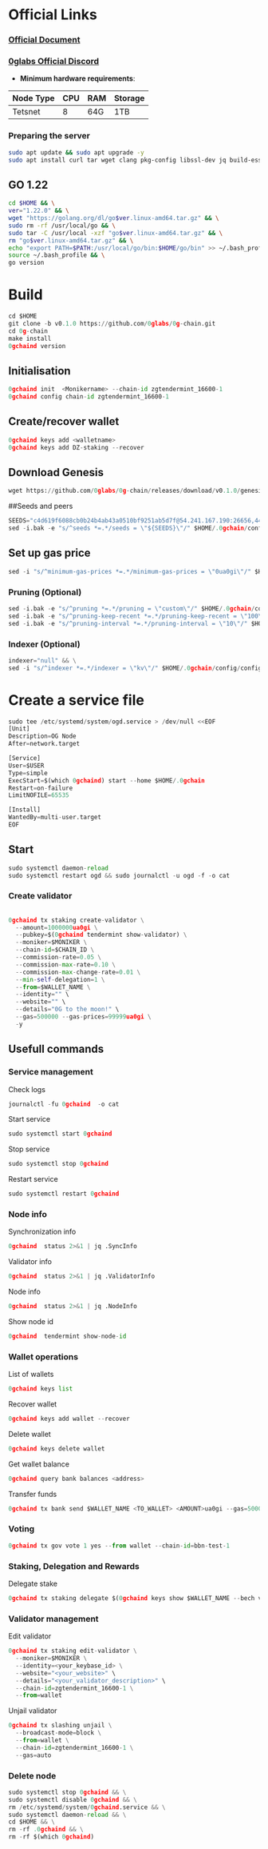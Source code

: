 
# Official Links
### [Official Document](https://blog.0g.ai/blog/testnet-node-operator-and-validator-application-guide)
### [0glabs Official Discord](https://discord.gg/0glabs)



- **Minimum hardware requirements**:

| Node Type |CPU | RAM  | Storage  | 
|-----------|----|------|----------|
| Tetsnet       |   8  | 64G     |    1TB    |

 ### Preparing the server

```bash
sudo apt update && sudo apt upgrade -y
sudo apt install curl tar wget clang pkg-config libssl-dev jq build-essential bsdmainutils git make ncdu gcc git jq chrony liblz4-tool -y
```

## GO 1.22

```bash
cd $HOME && \
ver="1.22.0" && \
wget "https://golang.org/dl/go$ver.linux-amd64.tar.gz" && \
sudo rm -rf /usr/local/go && \
sudo tar -C /usr/local -xzf "go$ver.linux-amd64.tar.gz" && \
rm "go$ver.linux-amd64.tar.gz" && \
echo "export PATH=$PATH:/usr/local/go/bin:$HOME/go/bin" >> ~/.bash_profile && \
source ~/.bash_profile && \
go version
```
# Build 
```python
cd $HOME
git clone -b v0.1.0 https://github.com/0glabs/0g-chain.git
cd 0g-chain
make install
0gchaind version
```
 ## Initialisation
```python
0gchaind init  <Monikername> --chain-id zgtendermint_16600-1
0gchaind config chain-id zgtendermint_16600-1
``` 
## Create/recover wallet
```python
0gchaind keys add <walletname>
0gchaind keys add DZ-staking --recover
```
## Download Genesis
```python
wget https://github.com/0glabs/0g-chain/releases/download/v0.1.0/genesis.json -O $HOME/.0gchain/config/genesis.json
```
##Seeds and peers 
```python
SEEDS="c4d619f6088cb0b24b4ab43a0510bf9251ab5d7f@54.241.167.190:26656,44d11d4ba92a01b520923f51632d2450984d5886@54.176.175.48:26656,f2693dd86766b5bf8fd6ab87e2e970d564d20aff@54.193.250.204:26656,f878d40c538c8c23653a5b70f615f8dccec6fb9f@54.215.187.94:26656" && \
sed -i.bak -e "s/^seeds *=.*/seeds = \"${SEEDS}\"/" $HOME/.0gchain/config/config.toml
```
## Set up gas price 
```python
sed -i "s/^minimum-gas-prices *=.*/minimum-gas-prices = \"0ua0gi\"/" $HOME/.0gchain/config/app.toml
```
### Pruning (Optional)
```python
sed -i.bak -e "s/^pruning *=.*/pruning = \"custom\"/" $HOME/.0gchain/config/app.toml
sed -i.bak -e "s/^pruning-keep-recent *=.*/pruning-keep-recent = \"100\"/" $HOME/.0gchain/config/app.toml
sed -i.bak -e "s/^pruning-interval *=.*/pruning-interval = \"10\"/" $HOME/.0gchain/config/app.toml
```
 ### Indexer (Optional)
```python
indexer="null" && \
sed -i "s/^indexer *=.*/indexer = \"kv\"/" $HOME/.0gchain/config/config.toml
```
# Create a service file
```python
sudo tee /etc/systemd/system/ogd.service > /dev/null <<EOF
[Unit]
Description=OG Node
After=network.target

[Service]
User=$USER
Type=simple
ExecStart=$(which 0gchaind) start --home $HOME/.0gchain
Restart=on-failure
LimitNOFILE=65535

[Install]
WantedBy=multi-user.target
EOF
```
## Start
```python
sudo systemctl daemon-reload
sudo systemctl restart ogd && sudo journalctl -u ogd -f -o cat
```
### Create validator
```python
 
0gchaind tx staking create-validator \
  --amount=1000000ua0gi \
  --pubkey=$(0gchaind tendermint show-validator) \
  --moniker=$MONIKER \
  --chain-id=$CHAIN_ID \
  --commission-rate=0.05 \
  --commission-max-rate=0.10 \
  --commission-max-change-rate=0.01 \
  --min-self-delegation=1 \
  --from=$WALLET_NAME \
  --identity="" \
  --website="" \
  --details="0G to the moon!" \
  --gas=500000 --gas-prices=99999ua0gi \
  -y
  ```
## Usefull commands
### Service management
Check logs
```python
journalctl -fu 0gchaind  -o cat
```

Start service
```python
sudo systemctl start 0gchaind 
```

Stop service
```python
sudo systemctl stop 0gchaind 
```

Restart service
```python
sudo systemctl restart 0gchaind 
```

### Node info
Synchronization info
```python
0gchaind  status 2>&1 | jq .SyncInfo
```

Validator info
```python
0gchaind  status 2>&1 | jq .ValidatorInfo
```

Node info
```python
0gchaind  status 2>&1 | jq .NodeInfo
```

Show node id
```python
0gchaind  tendermint show-node-id
```

### Wallet operations
List of wallets
```python
0gchaind keys list
```

Recover wallet
```python
0gchaind keys add wallet --recover
```

Delete wallet
```python
0gchaind keys delete wallet
```

Get wallet balance
```python
0gchaind query bank balances <address>
```

Transfer funds
```python
0gchaind tx bank send $WALLET_NAME <TO_WALLET> <AMOUNT>ua0gi --gas=500000 --gas-prices=99999ua0gi -y
```

### Voting
```python
0gchaind tx gov vote 1 yes --from wallet --chain-id=bbn-test-1
```

### Staking, Delegation and Rewards
Delegate stake
```python
0gchaind tx staking delegate $(0gchaind keys show $WALLET_NAME --bech val -a)  <AMOUNT>ua0gi --from $WALLET_NAME --gas=500000 --gas-prices=99999ua0gi -y
```

### Validator management
Edit validator
```python
0gchaind tx staking edit-validator \
  --moniker=$MONIKER \
  --identity=<your_keybase_id> \
  --website="<your_website>" \
  --details="<your_validator_description>" \
  --chain-id=zgtendermint_16600-1 \
  --from=wallet
```

Unjail validator
```python
0gchaind tx slashing unjail \
  --broadcast-mode=block \
  --from=wallet \
  --chain-id=zgtendermint_16600-1 \
  --gas=auto
```

### Delete node
```python
sudo systemctl stop 0gchaind && \
sudo systemctl disable 0gchaind && \
rm /etc/systemd/system/0gchaind.service && \
sudo systemctl daemon-reload && \
cd $HOME && \
rm -rf .0gchaind && \
rm -rf $(which 0gchaind)
```
